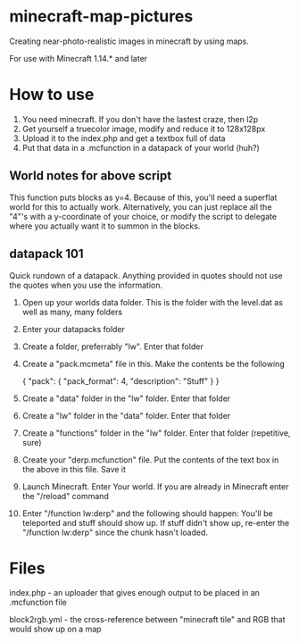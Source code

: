 # minecraft-map-pictures

Creating near-photo-realistic images in minecraft by using maps.

For use with Minecraft 1.14.\* and later

# How to use

1. You need minecraft. If you don't have the lastest craze, then l2p
2. Get yourself a truecolor image, modify and reduce it to 128x128px
3. Upload it to the index.php and get a textbox full of data
4. Put that data in a .mcfunction in a datapack of your world (huh?)

## World notes for above script

This function puts blocks as y=4. Because of this, you'll need a superflat world for this to actually work. Alternatively, you can just replace all the "4"'s with a y-coordinate of your choice, or modify the script to delegate where you actually want it to summon in the blocks.

## datapack 101

Quick rundown of a datapack. Anything provided in quotes should not use the quotes when you use the information.

1. Open up your worlds data folder. This is the folder with the level.dat as well as many, many folders
2. Enter your datapacks folder
3. Create a folder, preferrably "lw". Enter that folder
4. Create a "pack.mcmeta" file in this. Make the contents be the following

    {
    	"pack": {
    		"pack_format": 4,
    		"description": "Stuff"
	    }
    }

5. Create a "data" folder in the "lw" folder. Enter that folder
6. Create a "lw" folder in the "data" folder. Enter that folder
7. Create a "functions" folder in the "lw" folder. Enter that folder (repetitive, sure)
8. Create your "derp.mcfunction" file. Put the contents of the text box in the above in this file. Save it
9. Launch Minecraft. Enter Your world. If you are already in Minecraft enter the "/reload" command
10. Enter "/function lw:derp" and the following should happen: You'll be teleported and stuff should show up. If stuff didn't show up, re-enter the "/function lw:derp" since the chunk hasn't loaded.

# Files

index.php - an uploader that gives enough output to be placed in an .mcfunction file

block2rgb.yml - the cross-reference between "minecraft tile" and RGB that would show up on a map
